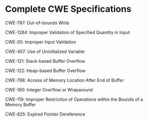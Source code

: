 

# Complete CWE Specifications

CWE-787: Out-of-bounds Write

CWE-1284: Improper Validation of Specified Quantity in Input

CWE-20: Improper Input Validation

CWE-457: Use of Uninitialized Variable

CWE-121: Stack-based Buffer Overflow

CWE-122: Heap-based Buffer Overflow

CWE-788: Access of Memory Location After End of Buffer

CWE-190: Integer Overflow or Wraparound

CWE-119: Improper Restriction of Operations within the Bounds of a Memory Buffer

CWE-825: Expired Pointer Dereference